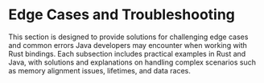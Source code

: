 # Edge Cases and Troubleshooting

This section is designed to provide solutions for challenging edge cases and common errors Java developers may encounter when working with Rust bindings. Each subsection includes practical examples in Rust and Java, with solutions and explanations on handling complex scenarios such as memory alignment issues, lifetimes, and data races.
